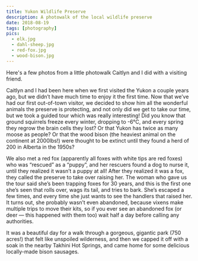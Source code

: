 ```yaml
---
title: Yukon Wildlife Preserve
description: A photowalk of the local wildlife preserve
date: 2018-08-19
tags: [photography]
pics:
  - elk.jpg
  - dahl-sheep.jpg
  - red-fox.jpg
  - wood-bison.jpg
---
```

Here's a few photos from a little photowalk Caitlyn and I did with a visiting friend.

Caitlyn and I had been here when we first visited the Yukon a couple years ago, but we didn’t have much time to enjoy it the first time. Now that we’ve had our first out-of-town visitor, we decided to show him all the wonderful animals the preserve is protecting, and not only did we get to take our time, but we took a guided tour which was really interesting! Did you know that ground squirrels freeze every winter, dropping to -6°C, and every spring they regrow the brain cells they lost? Or that Yukon has twice as many moose as people? Or that the wood bison (the heaviest animal on the continent at 2000lbs!) were thought to be extinct until they found a herd of 200 in Alberta in the 1950s?

We also met a red fox (apparently all foxes with white tips are red foxes) who was “rescued” as a “puppy”, and her rescuers found a dog to nurse it, until they realized it wasn’t a puppy at all! After they realized it was a fox, they called the preserve to take over raising her. The woman who gave us the tour said she’s been trapping foxes for 30 years, and this is the first one she’s seen that rolls over, wags its tail, and tries to bark. She’s escaped a few times, and every time she just wants to see the handlers that raised her. It turns out, she probably wasn’t even abandoned, because vixens make multiple trips to move their kits, so if you ever see an abandoned fox (or deer — this happened with them too) wait half a day before calling any authorities.

It was a beautiful day for a walk through a gorgeous, gigantic park (750 acres!) that felt like unspoiled wilderness, and then we capped it off with a soak in the nearby Takhini Hot Springs, and came home for some delicious locally-made bison sausages.